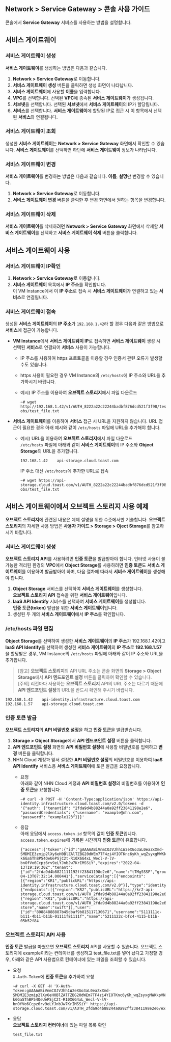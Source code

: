 ## Network > Service Gateway > 콘솔 사용 가이드

콘솔에서 **Service Gateway** 서비스를 사용하는 방법을 설명합니다.

## 서비스 게이트웨이

### 서비스 게이트웨이 생성
**서비스 게이트웨이**를 생성하는 방법은 다음과 같습니다.
1. **Network > Service Gateway**로 이동합니다.
2. **서비스 게이트웨이 생성** 버튼을 클릭하면 생성 화면이 나타납니다.
3. **서비스 게이트웨이**에 사용할 **이름**을 입력합니다.
4. **VPC**를 선택합니다. 선택된 **VPC**에 종속된 **서비스 게이트웨이**가 생성됩니다.
5. **서브넷**을 선택합니다. 선택된 **서브넷**에서 **서비스 게이트웨이**의 IP가 할당됩니다.
6. **서비스**를 선택합니다. **서비스 게이트웨이**에 할당된 IP로 접근 시 이 항목에서 선택된 **서비스**와 연결됩니다.

### 서비스 게이트웨이 조회
생성한 **서비스 게이트웨이**는 **Network > Service Gateway** 화면에서 확인할 수 있습니다. **서비스 게이트웨이**를 선택하면 하단에 **서비스 게이트웨이** 정보가 나타납니다.

### 서비스 게이트웨이 변경
**서비스 게이트웨이**를 변경하는 방법은 다음과 같습니다. **이름**, **설명**만 변경할 수 있습니다.
1. **Network > Service Gateway**로 이동합니다.
2. **서비스 게이트웨이 변경** 버튼을 클릭한 후 변경 화면에서 원하는 항목을 변경합니다.

### 서비스 게이트웨이 삭제
**서비스 게이트웨이**를 삭제하려면 **Network > Service Gateway** 화면에서 삭제할 **서비스 게이트웨이**를 선택하고 **서비스 게이트웨이 삭제** 버튼을 클릭합니다.

## 서비스 게이트웨이 사용
### 서비스 게이트웨이 IP확인
1. **Network > Service Gateway**로 이동합니다.
2. **서비스 게이트웨이** 목록에서 **IP 주소**를 확인합니다.<br>
   이 VM Instance에서 이 **IP 주소**로 접속 시 **서비스 게이트웨이**가 연결하고 있는 **서비스**로 연결됩니다.
   
### 서비스 게이트웨이 접속
생성된 **서비스 게이트웨이**의 **IP 주소**가 `192.168.1.42`라 할 경우 다음과 같은 방법으로 **서비스**에 접근이 가능합니다.
* **VM Instance**에서 **서비스 게이트웨이 IP**로 접속하면 **서비스 게이트웨이** 생성 시 선택된 **서비스**로 연결되어 **서비스** 사용이 가능합니다.
    * IP 주소를 사용하여 https 프로토콜을 이용할 경우 인증서 관련 오류가 발생할 수도 있습니다.
    * https 사용이 필요한 경우 VM Instance의 `/etc/hosts`에 IP 주소와 URL을 추가하시기 바랍니다.
    * 예시) IP 주소를 이용하여 **오브젝트 스토리지**에서 파일 다운로드
    
          ~# wget http://192.168.1.42/v1/AUTH_8222a22c22244badbf876dcd521f3f98/test-obs/test_file.txt
       
* **서비스 게이트웨이**를 이용하여 **서비스** 접근 시 URL을 지원하지 않습니다. URL 접근이 필요한 경우 아래 예시와 같이 `/etc/hosts` 파일에 URL을 추가해야 합니다.
    * 예시) URL을 이용하여 **오브젝트 스토리지**에서 파일 다운로드<br>
      `/etc/hosts` 파일에 아래와 같이 **서비스 게이트웨이**의 IP 주소와 **Object Storage**의 URL을 추가합니다.

          192.168.1.42    api-storage.cloud.toast.com

      IP 주소 대신 `/etc/hosts`에 추가한 URL로 접속

          ~# wget https://api-storage.cloud.toast.com/v1/AUTH_8222a22c22244badbf876dcd521f3f98/test-obs/test_file.txt

      
## **서비스 게이트웨이**에서 **오브젝트 스토리지** 사용 예제
**오브젝트 스토리지**에 관련된 내용은 예제 설명을 위한 수준에서만 기술합니다. **오브젝트 스토리지**의 자세한 사용 방법은 **사용자 가이드 > Storage > Oject Storage**를 참고하시기 바랍니다.
### 서비스 게이트웨이 생성
**오브젝트 스토리지 API**를 사용하려면 **인증 토큰**을 발급받아야 합니다. 인터넷 사용이 불가능한 격리된 환경의 **VPC**에서 **Object Storage**를 사용하려면 **인증 토큰**도 **서비스 게이트웨이**를 이용하여 발급받아야 하며, 다음 절차에 따라서 **서비스 게이트웨이**를 생성해야 합니다.
1. **Object Storage** 서비스를 선택하여 **서비스 게이트웨이**를 생성합니다.<br>
   **오브젝트 스토리지 API** 접속을 위한 **서비스 게이트웨이**입니다.
2. **IaaS API Identify** 서비스를 선택하여 **서비스 게이트웨이**를 생성합니다.<br>
   **인증 토큰(token)** 발급을 위한 **서비스 게이트웨이**입니다.
3. 생성된 두 개의 **서비스 게이트웨이**에서 **IP 주소**를 확인합니다.

### /etc/hosts 파일 편집
**Object Storage**를 선택하여 생성한 **서비스 게이트웨이**의 **IP 주소**가 192.168.1.42이고 **IaaS API Identify**를 선택하여 생성한 **서비스 게이트웨이**의 **IP 주소**로 **192.168.1.57**을 할당받은 경우, VM Instance의 `/etc/hosts` 파일에 아래와 같이 IP 주소와 URL을 추가합니다.
> [참고] **오브젝트 스토리지**의 API URL 주소는 콘솔 화면의 **Storage > Object Storage**에서 **API 엔드포인트 설정** 버튼을 클릭하여 확인할 수 있습니다.<br>
> [주의] 리전마다 사용하는 **오브젝트 스토리지** API의 URL 주소는 다르기 때문에 **API 엔드포인트 설정**의 URL을 반드시 확인해 주시기 바랍니다.

    192.168.1.42	api-identity.infrastructure.cloud.toast.com
    192.168.1.57	api-storage.cloud.toast.com


### 인증 토큰 발급
**오브젝트 스토리지**의 **API 비밀번호 설정**을 하고 **인증 토큰**을 발급받습니다.
1. **Storage > Object Storage**에서 **API 엔드포인트 설정** 버튼을 클릭합니다.
2. **API 엔드포인트 설정** 화면의 **API 비밀번호 설정**에 사용할 비밀번호를 입력하고 **변경** 버튼을 클릭합니다.
3. NHN Cloud 계정과 앞서 설정한 **API 비밀번호 설정**의 비밀번호를 이용하여 **IaaS API Identify** 서비스용 **서비스 게이트웨이**에 토큰 발급을 요청합니다.
    * 요청<br>
      아래와 같이 NHN Cloud 계정과 **API 비밀번호 설정**의 비밀번호를 이용하여 **인증 토큰**을 요청합니다.

          ~# curl -X POST -H 'Content-Type:application/json' https://api-identity.infrastructure.cloud.toast.com/v2.0/tokens -d '{"auth": {"tenantId": "2fda9d4b88244a0a92ff23841198e2e6", "passwordCredentials": {"username": "example@nhn.com", "password": "example123"}}}'

    * 응답<br>
      아래 응답에서 `access.token.id` 항목의 값이 **인증 토큰**입니다. `access.token.expires`에 기록된 시간까지 **인증 토큰**이 유효합니다.

          {"access":{"token":{"id":"gAAAAABiVnmCOJVJhh1W2eXGo3aL0eaZxXmd-SMDMIE3zmip2lXy6eH0BlZAlTZBG20dWEm7TF4zi4YIOTKnc6yKh_wqZsyxgMWKkpVNShzE-k6GaSThBP54QeUePSjC2t-R10X6G4xL_Wecl-V-lV-bnOfVo6Ccpz6rv9eLYJnbJw7KrIMSSiY","expires":"2022-04-13T19:19:30Z","tenant":{"id":"2fda9d4b8821111192ff23841198e2e6","name":"tTMgSSSF","groupId":"XXj2zkH7777modGU","description":"","enabled":true,"project_domain":"NORMAL","swift":true},"issued_at":"2022-04-13T07:32:14.000441"},"serviceCatalog":[{"endpoints":[{"region":"KR1","publicURL":"https://api-identity.infrastructure.cloud.toast.com/v2.0"}],"type":"identity","name":"keystone"},{"endpoints":[{"region":"KR2","publicURL":"https://kr2-api-storage.cloud.toast.com/v1/AUTH_2fda9d4b88244a0a92ff23841198e2e6"},{"region":"KR1","publicURL":"https://api-storage.cloud.toast.com/v1/AUTH_2fda9d4b88244a0a92ff23841198e2e6"}],"type":"object-store","name":"swift"}],"user":{"id":"80884888887b45dbaf9b815117130671","username":"5111111c-b111-4b11-b11b-01111f81111f","name":"5211122c-bfc4-4115-b11b-05b52f84

      
### 오브젝트 스토리지 API 사용
**인증 토큰** 발급을 마쳤으면 **오브젝트 스토리지** API를 사용할 수 있습니다. 오브젝트 스토리지에 example이라는 컨테이너를 생성하고 test_file.txt를 넣어 놨다고 가정할 경우, 아래와 같은 API 사용법으로 컨테이너에 있는 파일을 조회할 수 있습니다.
* 요청<br>
  `X-Auth-Token`에 **인증 토큰**을 추가하여 요청

      ~# curl -X GET -H 'X-Auth-Token:gAAAAABiVnmCOJVJhh1W2eXGo3aL0eaZxXmd-SMDMIE3zmip2lXy6eH0BlZAlTZBG20dWEm7TF4zi4YIOTKnc6yKh_wqZsyxgMWKkpVNShzE-k6GaSThBP54QeUePSjC2t-R10X6G4xL_Wecl-V-lV-bnOfVo6Ccpz6rv9eLYJnbJw7KrIMSSiY' https://api-storage.cloud.toast.com/v1/AUTH_2fda9d4b88244a0a92ff23841198e2e6/example

* 응답<br>
  **오브젝트 스토리지 컨터이너**에 있는 파일 목록 확인

      test_file.txt

